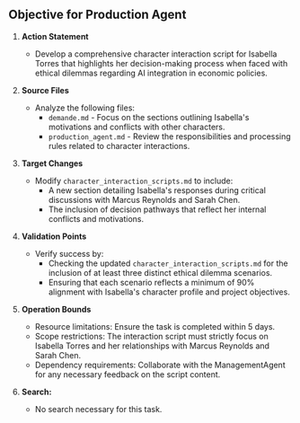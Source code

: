 ## Objective for Production Agent

1. **Action Statement**
   - Develop a comprehensive character interaction script for Isabella Torres that highlights her decision-making process when faced with ethical dilemmas regarding AI integration in economic policies.

2. **Source Files**
   - Analyze the following files:
     - `demande.md` - Focus on the sections outlining Isabella's motivations and conflicts with other characters.
     - `production_agent.md` - Review the responsibilities and processing rules related to character interactions.

3. **Target Changes**
   - Modify `character_interaction_scripts.md` to include:
     - A new section detailing Isabella's responses during critical discussions with Marcus Reynolds and Sarah Chen.
     - The inclusion of decision pathways that reflect her internal conflicts and motivations.

4. **Validation Points**
   - Verify success by:
     - Checking the updated `character_interaction_scripts.md` for the inclusion of at least three distinct ethical dilemma scenarios.
     - Ensuring that each scenario reflects a minimum of 90% alignment with Isabella's character profile and project objectives.

5. **Operation Bounds**
   - Resource limitations: Ensure the task is completed within 5 days.
   - Scope restrictions: The interaction script must strictly focus on Isabella Torres and her relationships with Marcus Reynolds and Sarah Chen.
   - Dependency requirements: Collaborate with the ManagementAgent for any necessary feedback on the script content.

6. **Search:**
   - No search necessary for this task.
